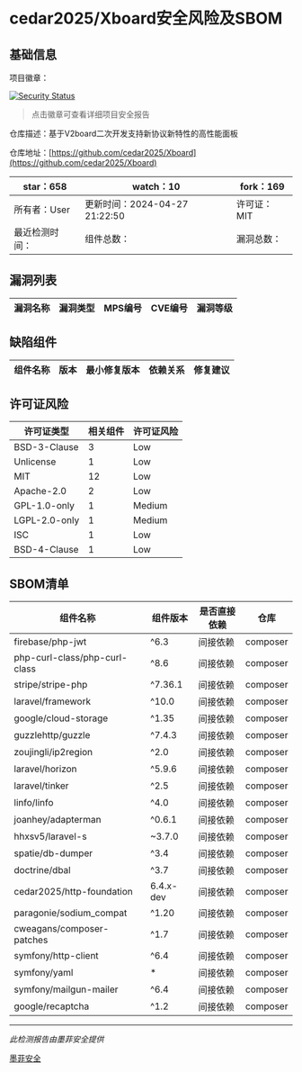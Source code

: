 # cedar2025/Xboard安全风险及SBOM

## 基础信息

项目徽章：

[![Security Status](https://www.murphysec.com/platform3/v31/badge/1785031779968012288.svg)](https://www.murphysec.com/console/report/1731748267798519808/1785031779968012288)

> 点击徽章可查看详细项目安全报告

仓库描述：基于V2board二次开发支持新协议新特性的高性能面板

仓库地址：[https://github.com/cedar2025/Xboard](https://github.com/cedar2025/Xboard)

| star：658 | watch：10 | fork：169 |
| ----------- | -------------- | ------------ |
| 所有者：User | 更新时间：2024-04-27 21:22:50 | 许可证：MIT |
| 最近检测时间： | 组件总数： | 漏洞总数： |




## 漏洞列表

| 漏洞名称 | 漏洞类型 | MPS编号 | CVE编号 | 漏洞等级 |
| ------- | ------ | ------- | ------ | ----- |





## 缺陷组件

| 组件名称 | 版本 | 最小修复版本 | 依赖关系 | 修复建议 |
| -------- | ---- | ------------ | -------- | -------- |





## 许可证风险

| 许可证类型 | 相关组件 | 许可证风险 |
| ---------- | -------- | ---------- |
|BSD-3-Clause|3|Low|
|Unlicense|1|Low|
|MIT|12|Low|
|Apache-2.0|2|Low|
|GPL-1.0-only|1|Medium|
|LGPL-2.0-only|1|Medium|
|ISC|1|Low|
|BSD-4-Clause|1|Low|




## SBOM清单

| 组件名称 | 组件版本 | 是否直接依赖 | 仓库 |
| -------- | -------- | ------------ | ---- |
|firebase/php-jwt|^6.3|间接依赖|composer|
|php-curl-class/php-curl-class|^8.6|间接依赖|composer|
|stripe/stripe-php|^7.36.1|间接依赖|composer|
|laravel/framework|^10.0|间接依赖|composer|
|google/cloud-storage|^1.35|间接依赖|composer|
|guzzlehttp/guzzle|^7.4.3|间接依赖|composer|
|zoujingli/ip2region|^2.0|间接依赖|composer|
|laravel/horizon|^5.9.6|间接依赖|composer|
|laravel/tinker|^2.5|间接依赖|composer|
|linfo/linfo|^4.0|间接依赖|composer|
|joanhey/adapterman|^0.6.1|间接依赖|composer|
|hhxsv5/laravel-s|~3.7.0|间接依赖|composer|
|spatie/db-dumper|^3.4|间接依赖|composer|
|doctrine/dbal|^3.7|间接依赖|composer|
|cedar2025/http-foundation|6.4.x-dev|间接依赖|composer|
|paragonie/sodium_compat|^1.20|间接依赖|composer|
|cweagans/composer-patches|^1.7|间接依赖|composer|
|symfony/http-client|^6.4|间接依赖|composer|
|symfony/yaml|*|间接依赖|composer|
|symfony/mailgun-mailer|^6.4|间接依赖|composer|
|google/recaptcha|^1.2|间接依赖|composer|


------

*此检测报告由墨菲安全提供*

[墨菲安全](www.murphysec.com)